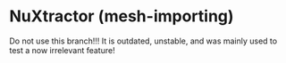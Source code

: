 # NuXtractor (mesh-importing)

Do not use this branch!!! It is outdated, unstable, and was mainly used to test a now irrelevant feature!
